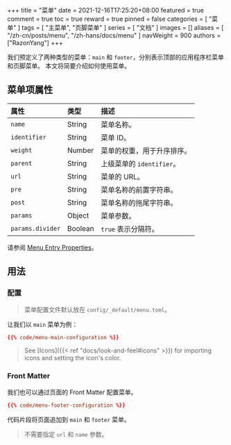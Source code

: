 +++
title = "菜单"
date = 2021-12-16T17:25:20+08:00
featured = true
comment = true
toc = true
reward = true
pinned = false
categories = [
  "菜单"
]
tags = [
  "主菜单",
  "页脚菜单"
]
series = [
  "文档"
]
images = []
aliases = [
  "/zh-cn/posts/menu",
  "/zh-hans/docs/menu"
]
navWeight = 900
authors = ["RazonYang"]
+++

我们预定义了两种类型的菜单：`main` 和 `footer`，分别表示顶部的应用程序栏菜单和页脚菜单。
本文将简要介绍如何使用菜单。

<!--more-->

## 菜单项属性

| 属性 | 类型 | 描述
|:---|:---|:---
| `name` | String | 菜单名称。
| `identifier` | String | 菜单 ID。
| `weight` | Number | 菜单的权重，用于升序排序。
| `parent` | String | 上级菜单的 `identifier`。
| `url` | String | 菜单的 URL。
| `pre` | String | 菜单名称的前置字符串。
| `post` | String | 菜单名称的拖尾字符串。
| `params` | Object | 菜单参数。
| `params.divider` | Boolean | `true` 表示分隔符。

请参阅 [Menu Entry Properties](https://gohugo.io/variables/menus/)。

## 用法

### 配置

> 菜单配置文件默认放在 `config/_default/menu.toml`。

让我们以 `main` 菜单为例：

```toml
{{% code/menu-main-configuration %}}
```

> See [Icons]({{< ref "docs/look-and-feel#icons" >}}) for importing icons and setting the icon's color.

### Front Matter

我们也可以通过页面的 Front Matter 配置菜单。

```toml
{{% code/menu-footer-configuration %}}
```

代码片段将页面追加到 `main` 和 `footer` 菜单。

> 不需要指定 `url` 和 `name` 参数。
